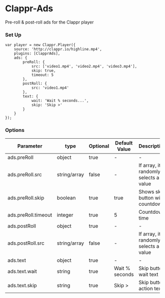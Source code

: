 # Clappr-Ads
Pre-roll &amp; post-roll ads for the Clappr player

### Set Up
```JS
var player = new Clappr.Player({
    source: 'http://clappr.io/highline.mp4',
    plugins: [ClapprAds],
    ads: {
        preRoll: {
            src: ['video1.mp4', 'video2.mp4', 'video3.mp4'],
            skip: true,
            timeout: 5
        },
        postRoll: {
            src: 'video1.mp4'
        },
        text: {
            wait: 'Wait % seconds...',
            skip: 'Skip >'
        }
    }
});
```

### Options

|Parameter|type|Optional|Default Value|Description|
|---|---|---|---|---|
|ads.preRoll|object|true|-|-|
|ads.preRoll.src|string/array|false|-|If array, it randomly selects a value|
|ads.preRoll.skip|boolean|true|true|Shows skip button with countdown|
|ads.preRoll.timeout|integer|true|5|Countdown time|
|ads.postRoll|object|true|-|-|
|ads.postRoll.src|string/array|false|-|If array, it randomly selects a value|
|ads.text|object|true|-|-|
|ads.text.wait|string|true|Wait % seconds|Skip button wait text|
|ads.text.skip|string|true|Skip >|Skip button action text|
